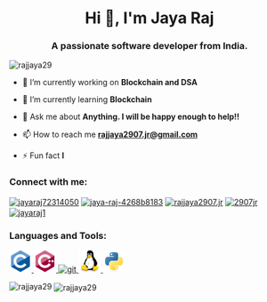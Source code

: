 <h1 align="center">Hi 👋, I'm Jaya Raj</h1>
<h3 align="center">A passionate software developer from India.</h3>

<p align="left"> <img src="https://komarev.com/ghpvc/?username=rajjaya29&label=Profile%20views&color=0e75b6&style=flat" alt="rajjaya29" /> </p>

- 🔭 I’m currently working on **Blockchain and DSA**

- 🌱 I’m currently learning **Blockchain**

- 💬 Ask me about **Anything. I will be happy enough to help!!**

- 📫 How to reach me **rajjaya2907.jr@gmail.com**

- ⚡ Fun fact **I**

<h3 align="left">Connect with me:</h3>
<p align="left">
<a href="https://twitter.com/jayaraj72314050" target="blank"><img align="center" src="https://raw.githubusercontent.com/rahuldkjain/github-profile-readme-generator/master/src/images/icons/Social/twitter.svg" alt="jayaraj72314050" height="30" width="40" /></a>
<a href="https://linkedin.com/in/jaya-raj-4268b8183" target="blank"><img align="center" src="https://raw.githubusercontent.com/rahuldkjain/github-profile-readme-generator/master/src/images/icons/Social/linked-in-alt.svg" alt="jaya-raj-4268b8183" height="30" width="40" /></a>
<a href="https://instagram.com/rajjaya2907.jr" target="blank"><img align="center" src="https://raw.githubusercontent.com/rahuldkjain/github-profile-readme-generator/master/src/images/icons/Social/instagram.svg" alt="rajjaya2907.jr" height="30" width="40" /></a>
<a href="https://www.leetcode.com/2907jr" target="blank"><img align="center" src="https://raw.githubusercontent.com/rahuldkjain/github-profile-readme-generator/master/src/images/icons/Social/leet-code.svg" alt="2907jr" height="30" width="40" /></a>
<a href="https://auth.geeksforgeeks.org/user/jayaraj1" target="blank"><img align="center" src="https://raw.githubusercontent.com/rahuldkjain/github-profile-readme-generator/master/src/images/icons/Social/geeks-for-geeks.svg" alt="jayaraj1" height="30" width="40" /></a>
</p>

<h3 align="left">Languages and Tools:</h3>
<p align="left"> <a href="https://www.cprogramming.com/" target="_blank"> <img src="https://raw.githubusercontent.com/devicons/devicon/master/icons/c/c-original.svg" alt="c" width="40" height="40"/> </a> <a href="https://www.w3schools.com/cpp/" target="_blank"> <img src="https://raw.githubusercontent.com/devicons/devicon/master/icons/cplusplus/cplusplus-original.svg" alt="cplusplus" width="40" height="40"/> </a> <a href="https://git-scm.com/" target="_blank"> <img src="https://www.vectorlogo.zone/logos/git-scm/git-scm-icon.svg" alt="git" width="40" height="40"/> </a> <a href="https://www.linux.org/" target="_blank"> <img src="https://raw.githubusercontent.com/devicons/devicon/master/icons/linux/linux-original.svg" alt="linux" width="40" height="40"/> </a> <a href="https://www.python.org" target="_blank"> <img src="https://raw.githubusercontent.com/devicons/devicon/master/icons/python/python-original.svg" alt="python" width="40" height="40"/> </a> </p>

<p><img align="left" src="https://github-readme-stats.vercel.app/api/top-langs?username=rajjaya29&show_icons=true&locale=en&layout=compact" alt="rajjaya29" /></p>



<p>&nbsp;<img align="center" src="https://github-readme-stats.vercel.app/api?username=rajjaya29&show_icons=true&locale=en" alt="rajjaya29" /></p>


